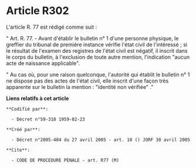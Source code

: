 # Article R302

L'article R. 77 est rédigé comme suit :

" Art. R. 77. - Avant d'établir le bulletin n° 1 d'une personne physique, le greffier du tribunal de première instance
vérifie l'état civil de l'intéressé ; si le résultat de l'examen des registres de l'état civil est négatif, il inscrit dans
le corps du bulletin, à l'exclusion de toute autre mention, l'indication "aucun acte de naissance applicable".

" Au cas où, pour une raison quelconque, l'autorité qui établit le bulletin n° 1 ne dispose pas des actes de l'état civil,
elle inscrit d'une façon très apparente sur le bulletin la mention : "identité non vérifiée" ."

**Liens relatifs à cet article**

	**Codifié par**:

	  - Décret n°59-318 1959-02-23

	**Créé par**:

	  - Décret n°2005-404 du 27 avril 2005 - art. 10 () JORF 30 avril 2005

	**Cite**:

	  - CODE DE PROCEDURE PENALE - art. R77 (M)
